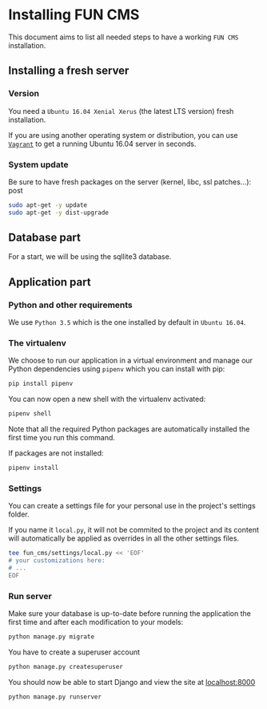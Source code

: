 # Installing FUN CMS

This document aims to list all needed steps to have a working `FUN CMS` installation.


## Installing a fresh server

### Version

You need a `Ubuntu 16.04 Xenial Xerus` (the latest LTS version) fresh installation.

If you are using another operating system or distribution, you can use [`Vagrant`](https://docs.vagrantup.com/v2/getting-started/index.html) to get a running Ubuntu 16.04 server in seconds.


### System update

Be sure to have fresh packages on the server (kernel, libc, ssl patches...):
post
```sh
sudo apt-get -y update
sudo apt-get -y dist-upgrade
```


## Database part

For a start, we will be using the sqllite3 database.


## Application part

### Python and other requirements

We use `Python 3.5` which is the one installed by default in `Ubuntu 16.04`.


### The virtualenv

We choose to run our application in a virtual environment and manage our Python dependencies using `pipenv` which you can install with pip:

```sh
pip install pipenv
```

You can now open a new shell with the virtualenv activated:

```sh
pipenv shell
```

Note that all the required Python packages are automatically installed the first time you run this command.

If packages are not installed:

```sh
pipenv install
```


### Settings

You can create a settings file for your personal use in the project's settings folder.

If you name it `local.py`, it will not be commited to the project and its content will automatically be applied as overrides in all the other settings files.

```sh
tee fun_cms/settings/local.py << 'EOF'
# your customizations here:
# ...
EOF
```


### Run server

Make sure your database is up-to-date before running the application the first time and after each modification to your models:

```sh
python manage.py migrate
```

You have to create a superuser account

```sh
python manage.py createsuperuser
```


You should now be able to start Django and view the site at [localhost:8000](http://localhost:8000)

```sh
python manage.py runserver
```

